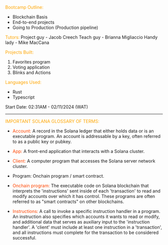 <span style="color: orange;">Bootcamp Outline:</span>

- Blockchain Basis
- End-to-end projects
- Going to Production (Production pipeline)

<span style="color: orange;">Tutors:</span>
Project guy - Jacob Creech
Teach guy - Brianna Migliaccio
Handy lady - Mike MacCana

<span style="color: orange;">Projects Built:</span>

1. Favorites program
2. Voting application
3. Blinks and Actions

<span style="color: orange;">Languages Used:</span>

- Rust
- Typescript

Start Date:
02:31AM - 02/11/2024 (WAT)

---

<span style="color: orange;">IMPORTANT SOLANA GLOSSARY OF TERMS:</span>

- <span style="color: orangered;">Account:</span>
  A record in the Solana ledger that either holds data or is an executable program. An account is addressable by a key, often referred to as a public key or pubkey.

- <span style="color: orangered;">App:</span>
  A front-end application that interacts with a Solana cluster.

- <span style="color: orangered;">Client:</span>
  A computer program that accesses the Solana server network cluster.

- <span style="color: orangered`;">Program:</span>
  Onchain program / smart contract.

- <span style="color: orangered;">Onchain program:</span>
  The executable code on Solana blockchain that interprets the 'instructions' sent inside of each 'transaction' to read and modify accounts over which it has control. These programs are often referred to as "smart contracts" on other blockchains.

- <span style="color: orangered;">Instructions:</span>
  A call to invoke a specific instruction handler in a program. An instruction also specifies which accounts it wants to read or modify, and additional data that serves as auxiliary input to the 'instruction handler'. A 'client' must include at least one instruction in a 'transaction', and all instructions must complete for the transaction to be considered successful.
